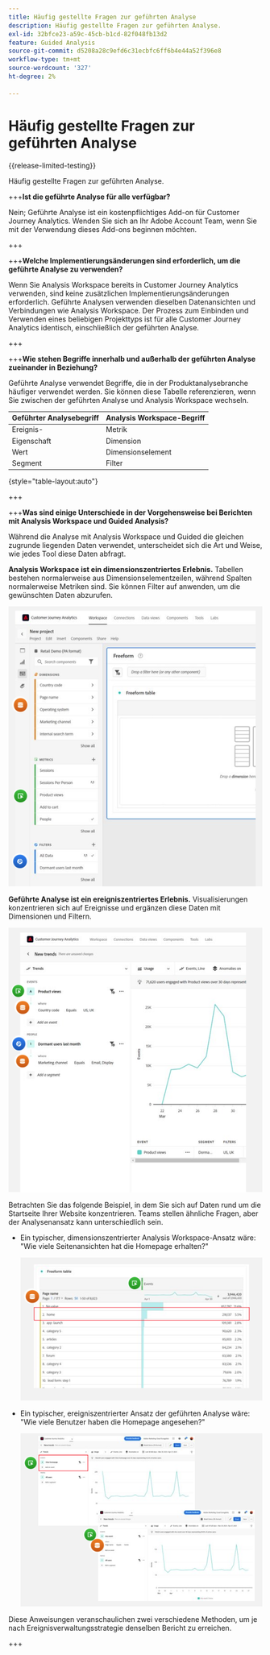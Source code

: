 ```yaml
---
title: Häufig gestellte Fragen zur geführten Analyse
description: Häufig gestellte Fragen zur geführten Analyse.
exl-id: 32bfce23-a59c-45cb-b1cd-82f048fb13d2
feature: Guided Analysis
source-git-commit: d5208a28c9efd6c31ecbfc6ff6b4e44a52f396e8
workflow-type: tm+mt
source-wordcount: '327'
ht-degree: 2%

---
```


# Häufig gestellte Fragen zur geführten Analyse

{{release-limited-testing}}

Häufig gestellte Fragen zur geführten Analyse.

+++**Ist die geführte Analyse für alle verfügbar?**

Nein; Geführte Analyse ist ein kostenpflichtiges Add-on für Customer Journey Analytics. Wenden Sie sich an Ihr Adobe Account Team, wenn Sie mit der Verwendung dieses Add-ons beginnen möchten.

+++

+++**Welche Implementierungsänderungen sind erforderlich, um die geführte Analyse zu verwenden?**

Wenn Sie Analysis Workspace bereits in Customer Journey Analytics verwenden, sind keine zusätzlichen Implementierungsänderungen erforderlich. Geführte Analysen verwenden dieselben Datenansichten und Verbindungen wie Analysis Workspace. Der Prozess zum Einbinden und Verwenden eines beliebigen Projekttyps ist für alle Customer Journey Analytics identisch, einschließlich der geführten Analyse.

+++

+++**Wie stehen Begriffe innerhalb und außerhalb der geführten Analyse zueinander in Beziehung?**

Geführte Analyse verwendet Begriffe, die in der Produktanalysebranche häufiger verwendet werden. Sie können diese Tabelle referenzieren, wenn Sie zwischen der geführten Analyse und Analysis Workspace wechseln.

| Geführter Analysebegriff | Analysis Workspace-Begriff |
| --- | --- |
| Ereignis-   | Metrik |
| Eigenschaft | Dimension |
| Wert | Dimensionselement |
| Segment | Filter |

{style="table-layout:auto"}

+++

+++**Was sind einige Unterschiede in der Vorgehensweise bei Berichten mit Analysis Workspace und Guided Analysis?**

Während die Analyse mit Analysis Workspace und Guided die gleichen zugrunde liegenden Daten verwendet, unterscheidet sich die Art und Weise, wie jedes Tool diese Daten abfragt.

**Analysis Workspace ist ein dimensionszentriertes Erlebnis.** Tabellen bestehen normalerweise aus Dimensionselementzeilen, während Spalten normalerweise Metriken sind. Sie können Filter auf anwenden, um die gewünschten Daten abzurufen.

![Workspace-Struktur](assets/workspace-structure.png)

**Geführte Analyse ist ein ereigniszentriertes Erlebnis.** Visualisierungen konzentrieren sich auf Ereignisse und ergänzen diese Daten mit Dimensionen und Filtern.

![Geführte Analysestruktur](assets/guided-analysis-structure.png)

Betrachten Sie das folgende Beispiel, in dem Sie sich auf Daten rund um die Startseite Ihrer Website konzentrieren. Teams stellen ähnliche Fragen, aber der Analysenansatz kann unterschiedlich sein.

* Ein typischer, dimensionszentrierter Analysis Workspace-Ansatz wäre: &quot;Wie viele Seitenansichten hat die Homepage erhalten?&quot;

  ![Dimension zentriert](assets/dimension-centered.png)

* Ein typischer, ereigniszentrierter Ansatz der geführten Analyse wäre: &quot;Wie viele Benutzer haben die Homepage angesehen?&quot;

  ![Ereignis zentriert](assets/event-centered.png)

Diese Anweisungen veranschaulichen zwei verschiedene Methoden, um je nach Ereignisverwaltungsstrategie denselben Bericht zu erreichen.

+++
